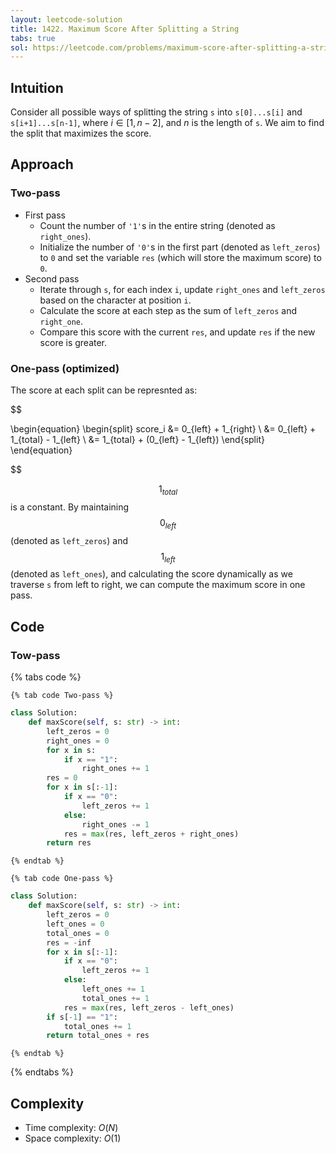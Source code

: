 ```yaml
---
layout: leetcode-solution
title: 1422. Maximum Score After Splitting a String
tabs: true
sol: https://leetcode.com/problems/maximum-score-after-splitting-a-string/solutions/6215536/one-pass-on-by-na202-ksu9
---
```


## Intuition
Consider all possible ways of splitting the string `s` into `s[0]...s[i]` and `s[i+1]...s[n-1]`, where $i \in [1, n-2]$, and $n$ is the length of `s`. We aim to find the split that maximizes the score.

## Approach
### Two-pass
- First pass
    - Count the number of `'1'`s in the entire string (denoted as `right_ones`). 
    - Initialize the number of `'0'`s in the first part (denoted as `left_zeros`) to `0` and set the variable `res` (which will store the maximum score) to `0`.
- Second pass
    - Iterate through `s`, for each index `i`, update `right_ones` and `left_zeros` based on the character at position `i`.
    - Calculate the score at each step as the sum of `left_zeros` and `right_one`.
    - Compare this score with the current `res`, and update `res` if the new score is greater.

### One-pass (optimized)
The score at each split can be represnted as:

$$

\begin{equation}
    \begin{split}
        score_i &= 0_{left} + 1_{right} \\
          &= 0_{left} + 1_{total} - 1_{left} \\
          &= 1_{total} + (0_{left} - 1_{left})
    \end{split}
\end{equation}

$$

$$ 1_{total} $$ is a constant. By maintaining $$ 0_{left} $$ (denoted as `left_zeros`) and $$ 1_{left} $$ (denoted as `left_ones`), and calculating the score dynamically as we traverse `s` from left to right, we can compute the maximum score in one pass.

## Code
### Tow-pass
{% tabs code %}

    {% tab code Two-pass %}
```py
class Solution:
    def maxScore(self, s: str) -> int:
        left_zeros = 0
        right_ones = 0
        for x in s:
            if x == "1":
                right_ones += 1
        res = 0
        for x in s[:-1]:
            if x == "0":
                left_zeros += 1
            else:
                right_ones -= 1
            res = max(res, left_zeros + right_ones)
        return res
```
    {% endtab %}

    {% tab code One-pass %}
```py
class Solution:
    def maxScore(self, s: str) -> int:
        left_zeros = 0
        left_ones = 0
        total_ones = 0
        res = -inf
        for x in s[:-1]:
            if x == "0":
                left_zeros += 1
            else:
                left_ones += 1
                total_ones += 1
            res = max(res, left_zeros - left_ones)
        if s[-1] == "1":
            total_ones += 1
        return total_ones + res
```
    {% endtab %}
{% endtabs %}

## Complexity
- Time complexity: $O(N)$
- Space complexity: $O(1)$